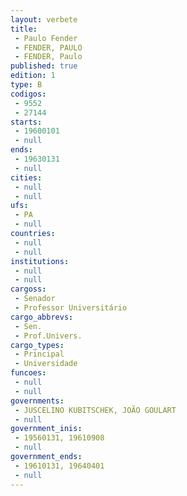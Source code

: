 ```yaml
---
layout: verbete
title:
 - Paulo Fender
 - FENDER, PAULO
 - FENDER, Paulo
published: true
edition: 1  
type: B
codigos: 
 - 9552
 - 27144
starts: 
 - 19600101
 - null 
ends: 
 - 19630131
 - null 
cities: 
 - null 
 - null 
ufs: 
 - PA
 - null 
countries: 
 - null 
 - null 
institutions: 
 - null 
 - null 
cargoss: 
 - Senador
 - Professor Universitário
cargo_abbrevs: 
 - Sen.
 - Prof.Univers.
cargo_types: 
 - Principal
 - Universidade
funcoes: 
 - null 
 - null 
governments: 
 - JUSCELINO KUBITSCHEK, JOÃO GOULART
 - null 
government_inis: 
 - 19560131, 19610908
 - null 
government_ends: 
 - 19610131, 19640401
 - null 
---
```


